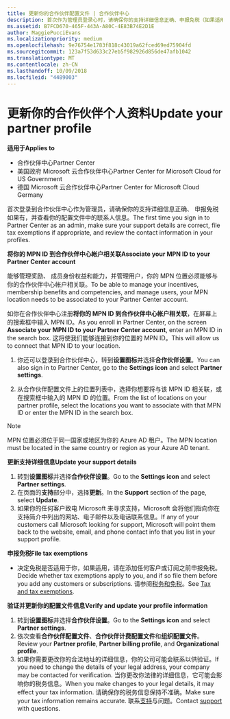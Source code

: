 ```yaml
---
title: 更新你的合作伙伴配置文件 | 合作伙伴中心
description: 首次作为管理员登录心时，请确保你的支持详细信息正确、申报免税（如果适用），并在个人资料中查看联系信息。
ms.assetid: B7FCD670-465F-443A-A80C-4E83B74E2D1E
author: MaggiePucciEvans
ms.localizationpriority: medium
ms.openlocfilehash: 9e76754e1783f818c43019a62fced69ed75904fd
ms.sourcegitcommit: 123a7f53d633c27eb5f982926d856de47afb1042
ms.translationtype: MT
ms.contentlocale: zh-CN
ms.lasthandoff: 10/09/2018
ms.locfileid: "4489003"
---
```

# <a name="update-your-partner-profile"></a><span data-ttu-id="35ae6-103">更新你的合作伙伴个人资料</span><span class="sxs-lookup"><span data-stu-id="35ae6-103">Update your partner profile</span></span>

**<span data-ttu-id="35ae6-104">适用于</span><span class="sxs-lookup"><span data-stu-id="35ae6-104">Applies to</span></span>**

-  <span data-ttu-id="35ae6-105">合作伙伴中心</span><span class="sxs-lookup"><span data-stu-id="35ae6-105">Partner Center</span></span>
-  <span data-ttu-id="35ae6-106">美国政府 Microsoft 云合作伙伴中心</span><span class="sxs-lookup"><span data-stu-id="35ae6-106">Partner Center for Microsoft Cloud for US Government</span></span>
-  <span data-ttu-id="35ae6-107">德国 Microsoft 云合作伙伴中心</span><span class="sxs-lookup"><span data-stu-id="35ae6-107">Partner Center for Microsoft Cloud Germany</span></span>

<span data-ttu-id="35ae6-108">首次登录到合作伙伴中心作为管理员，请确保你的支持详细信息正确、 申报免税如果有，并查看你的配置文件中的联系人信息。</span><span class="sxs-lookup"><span data-stu-id="35ae6-108">The first time you sign in to Partner Center as an admin, make sure your support details are correct, file tax exemptions if appropriate, and review the contact information in your profiles.</span></span>


**<span data-ttu-id="35ae6-109">将你的 MPN ID 到合作伙伴中心帐户相关联</span><span class="sxs-lookup"><span data-stu-id="35ae6-109">Associate your MPN ID to your Partner Center account</span></span>**

<span data-ttu-id="35ae6-110">能够管理奖励、 成员身份权益和能力，并管理用户，你的 MPN 位置必须能够与你的合作伙伴中心帐户相关联。</span><span class="sxs-lookup"><span data-stu-id="35ae6-110">To be able to manage your incentives, membership benefits and competencies, and manage users, your MPN location needs to be associated to your Partner Center account.</span></span>

<span data-ttu-id="35ae6-111">如你在合作伙伴中心注册**将你的 MPN ID 到合作伙伴中心帐户相关联**，在屏幕上的搜索框中输入 MPN ID。</span><span class="sxs-lookup"><span data-stu-id="35ae6-111">As you enroll in Partner Center, on the screen **Associate your MPN ID to your Partner Center account**, enter an MPN ID in the search box.</span></span> <span data-ttu-id="35ae6-112">这将使我们能够连接到你的位置的 MPN ID。</span><span class="sxs-lookup"><span data-stu-id="35ae6-112">This will allow us to connect that MPN ID to your location.</span></span>

1. <span data-ttu-id="35ae6-113">你还可以登录到合作伙伴中心，转到**设置图标**并选择**合作伙伴设置**。</span><span class="sxs-lookup"><span data-stu-id="35ae6-113">You can also sign in to Partner Center, go to the **Settings icon** and select **Partner settings**.</span></span>

2. <span data-ttu-id="35ae6-114">从合作伙伴配置文件上的位置列表中，选择你想要将与该 MPN ID 相关联，或在搜索框中输入的 MPN ID 的位置。</span><span class="sxs-lookup"><span data-stu-id="35ae6-114">From the list of locations on your partner profile, select the locations you want to associate with that MPN ID or enter the MPN ID in the search box.</span></span>

>[!Note]
><span data-ttu-id="35ae6-115">MPN 位置必须位于同一国家或地区为你的 Azure AD 租户。</span><span class="sxs-lookup"><span data-stu-id="35ae6-115">The MPN location must be located in the same country or region as your Azure AD tenant.</span></span> 


**<span data-ttu-id="35ae6-116">更新支持详细信息</span><span class="sxs-lookup"><span data-stu-id="35ae6-116">Update your support details</span></span>** 

1.  <span data-ttu-id="35ae6-117">转到**设置图标**并选择**合作伙伴设置**。</span><span class="sxs-lookup"><span data-stu-id="35ae6-117">Go to the **Settings icon** and select **Partner settings**.</span></span>
2.  <span data-ttu-id="35ae6-118">在页面的**支持**部分中，选择**更新**。</span><span class="sxs-lookup"><span data-stu-id="35ae6-118">In the **Support** section of the page, select **Update**.</span></span>
3.  <span data-ttu-id="35ae6-119">如果你的任何客户致电 Microsoft 来寻求支持，Microsoft 会将他们指向你在支持简介中列出的网站、电子邮件以及电话联系信息。</span><span class="sxs-lookup"><span data-stu-id="35ae6-119">If any of your customers call Microsoft looking for support, Microsoft will point them back to the website, email, and phone contact info that you list in your support profile.</span></span>

**<span data-ttu-id="35ae6-120">申报免税</span><span class="sxs-lookup"><span data-stu-id="35ae6-120">File tax exemptions</span></span>**

-   <span data-ttu-id="35ae6-121">决定免税是否适用于你，如果适用，请在添加任何客户或订阅之前申报免税。</span><span class="sxs-lookup"><span data-stu-id="35ae6-121">Decide whether tax exemptions apply to you, and if so file them before you add any customers or subscriptions.</span></span> <span data-ttu-id="35ae6-122">请参阅[税务和免税](tax-and-tax-exemptions.md)。</span><span class="sxs-lookup"><span data-stu-id="35ae6-122">See [Tax and tax exemptions](tax-and-tax-exemptions.md).</span></span>

**<span data-ttu-id="35ae6-123">验证并更新你的配置文件信息</span><span class="sxs-lookup"><span data-stu-id="35ae6-123">Verify and update your profile information</span></span>**

1.  <span data-ttu-id="35ae6-124">转到**设置图标**并选择**合作伙伴设置**。</span><span class="sxs-lookup"><span data-stu-id="35ae6-124">Go to the **Settings icon** and select **Partner settings**.</span></span> 
2.  <span data-ttu-id="35ae6-125">依次查看**合作伙伴配置文件**、**合作伙伴计费配置文件**和**组织配置文件**。</span><span class="sxs-lookup"><span data-stu-id="35ae6-125">Review your **Partner profile**, **Partner billing profile**, and **Organizational profile**.</span></span>
3.  <span data-ttu-id="35ae6-126">如果你需要更改你的合法地址的详细信息，你的公司可能会联系以供验证。</span><span class="sxs-lookup"><span data-stu-id="35ae6-126">If you need to change the details of your legal address, your company may be contacted for verification.</span></span> <span data-ttu-id="35ae6-127">当你更改你法律的详细信息，它可能会影响你的税务信息。</span><span class="sxs-lookup"><span data-stu-id="35ae6-127">When you make changes to your legal details, it may effect your tax information.</span></span> <span data-ttu-id="35ae6-128">请确保你的税务信息保持不准确。</span><span class="sxs-lookup"><span data-stu-id="35ae6-128">Make sure your tax information remains accurate.</span></span> <span data-ttu-id="35ae6-129">联系[支持](https://partner.microsoft.com/support/contact-support)与问题。</span><span class="sxs-lookup"><span data-stu-id="35ae6-129">Contact [support](https://partner.microsoft.com/support/contact-support) with questions.</span></span>

 

 



